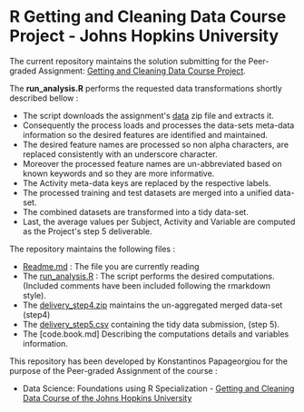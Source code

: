 
# R Getting and Cleaning Data Course Project - Johns Hopkins University

The current repository maintains the solution submitting for the Peer-graded Assignment: [Getting and Cleaning Data Course Project](https://www.coursera.org/learn/data-cleaning/peer/FIZtT/getting-and-cleaning-data-course-project).

The **run_analysis.R** performs the requested data transformations shortly described bellow :

- The script downloads the assignment's [data](https://d396qusza40orc.cloudfront.net/getdata%2Fprojectfiles%2FUCI%20HAR%20Dataset.zip) zip file and extracts it. 
- Consequently the process loads and processes the data-sets meta-data information so the desired features are identified and maintained.
- The desired feature names are processed so non alpha characters, are replaced consistently with an underscore character. 
- Moreover the processed feature names are un-abbreviated based on known keywords and so they are more informative.
- The Activity meta-data keys are replaced by the respective labels.
- The processed training and test datasets are merged into a unified data-set.
- The combined datasets are transformed into a tidy data-set.
- Last, the average values per Subject, Activity and Variable are computed as the Project's step 5 deliverable.

The repository maintains the following files :
- [Readme.md](https://github.com/meltoner/getting-and-cleaning-data-course-project/blob/main/README.md) : The file you are currently reading
- The [run_analysis.R](https://github.com/meltoner/getting-and-cleaning-data-course-project/blob/main/run_analysis.R) : The script performs the desired computations. (Included comments have been included following the rmarkdown style).
- The [delivery_step4.zip](https://github.com/meltoner/getting-and-cleaning-data-course-project/blob/main/delivery_step4.zip) maintains the un-aggregated merged data-set (step4)
- The [delivery_step5.csv](https://github.com/meltoner/getting-and-cleaning-data-course-project/blob/main/delivery_step5.csv) containing the tidy data submission, (step 5).
- The [code.book.md] Describing the computations details and variables information.

This repository has been developed by Konstantinos Papageorgiou for the purpose of the Peer-graded Assignment of the course :
- Data Science: Foundations using R Specialization - [Getting and Cleaning Data Course of the Johns Hopkins University](https://www.coursera.org/learn/data-cleaning/home/welcome)
 
